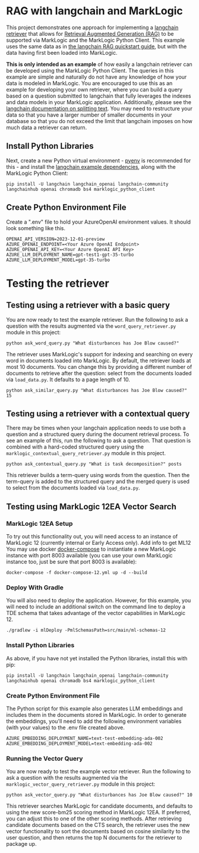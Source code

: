 # RAG with langchain and MarkLogic

This project demonstrates one approach for implementing a 
[langchain retriever](https://python.langchain.com/docs/modules/data_connection/)
that allows for 
[Retrieval Augmented Generation (RAG)](https://python.langchain.com/docs/use_cases/question_answering/)
to be supported via MarkLogic and the MarkLogic Python Client. This example uses the same data as in 
[the langchain RAG quickstart guide](https://python.langchain.com/docs/use_cases/question_answering/quickstart), 
but with the data having first been loaded into MarkLogic.

**This is only intended as an example** of how easily a langchain retriever can be developed
using the MarkLogic Python Client. The queries in this example are simple and naturally 
do not have any knowledge of how your data is modeled in MarkLogic. You are encouraged to use 
this as an example for developing your own retriever, where you can build a query based on a 
question submitted to langchain that fully leverages the indexes and data models in your MarkLogic
application. Additionally, please see the 
[langchain documentation on splitting text](https://python.langchain.com/docs/modules/data_connection/document_transformers/). You may need to restructure your data so that you have a larger number of 
smaller documents in your database so that you do not exceed the limit that langchain imposes on how
much data a retriever can return.

## Install Python Libraries

Next, create a new Python virtual environment - [pyenv](https://github.com/pyenv/pyenv) is recommended for this - 
and install the 
[langchain example dependencies](https://python.langchain.com/docs/use_cases/question_answering/quickstart#dependencies),
along with the MarkLogic Python Client: 

    pip install -U langchain langchain_openai langchain-community langchainhub openai chromadb bs4 marklogic_python_client

## Create Python Environment File

Create a ".env" file to hold your AzureOpenAI environment values. It should look
something like this.
```
OPENAI_API_VERSION=2023-12-01-preview
AZURE_OPENAI_ENDPOINT=<Your Azure OpenAI Endpoint>
AZURE_OPENAI_API_KEY=<Your Azure OpenAI API Key>
AZURE_LLM_DEPLOYMENT_NAME=gpt-test1-gpt-35-turbo
AZURE_LLM_DEPLOYMENT_MODEL=gpt-35-turbo
```

# Testing the retriever

## Testing using a retriever with a basic query

You are now ready to test the example retriever. Run the following to ask a question
with the results augmented via the `word_query_retriever.py` module in this
project:

    python ask_word_query.py "What disturbances has Joe Blow caused?"

The retriever uses MarkLogic's support for indexing and searching on every word in documents loaded into MarkLogic.
By default, the retriever loads at most 10 documents. You can change this by providing a different number of documents
to retrieve after the question:
select from the documents loaded via `load_data.py`. It defaults to a page length of 10.

    python ask_similar_query.py "What disturbances has Joe Blow caused?" 15

## Testing using a retriever with a contextual query

There may be times when your langchain application needs to use both a question and a
structured query during the document retrieval process. To see an example of this, run
the following to ask a question. That question is combined with a hard-coded structured
query using the `marklogic_contextual_query_retriever.py` module in this project.

    python ask_contextual_query.py "What is task decomposition?" posts

This retriever builds a term-query using words from the question. Then the term-query is
added to the structured query and the merged query is used to select from the documents 
loaded via `load_data.py`.

## Testing using MarkLogic 12EA Vector Search

### MarkLogic 12EA Setup

To try out this functionality out, you will need access to an instance of MarkLogic 12
(currently internal or Early Access only).
<TODO>Add info to get ML12</TODO>
You may use docker 
[docker-compose](https://docs.docker.com/compose/) to instantiate a new MarkLogic
instance with port 8003 available (you can use your own MarkLogic instance too, just be
sure that port 8003 is available):

    docker-compose -f docker-compose-12.yml up -d --build

### Deploy With Gradle

You will also need to deploy the application. However, for this example, you will need
to include an additional switch on the command line to deploy a TDE schema that takes
advantage of the vector capabilities in MarkLogic 12.

    ./gradlew -i mlDeploy -PmlSchemasPath=src/main/ml-schemas-12

### Install Python Libraries

As above, if you have not yet installed the Python libraries, install this with pip:
```
pip install -U langchain langchain_openai langchain-community langchainhub openai chromadb bs4 marklogic_python_client
```

### Create Python Environment File
The Python script for this example also generates LLM embeddings and includes them in
the documents stored in MarkLogic. In order to generate the embeddings, you'll need to
add the following environment variables (with your values) to the .env file created
above.

```
AZURE_EMBEDDING_DEPLOYMENT_NAME=text-test-embedding-ada-002
AZURE_EMBEDDING_DEPLOYMENT_MODEL=text-embedding-ada-002
```

### Running the Vector Query

You are now ready to test the example vector retriever. Run the following to ask a
question with the results augmented via the `marklogic_vector_query_retriever.py` module
in this project:

    python ask_vector_query.py "What disturbances has Joe Blow caused?" 10

This retriever searches MarkLogic for candidate documents, and defaults to
using the new score-bm25 scoring method in MarkLogic 12EA. If preferred, you can adjust
this to one of the other scoring methods. After retrieving candidate documents based on
the CTS search, the retriever uses the new vector functionality to sort the documents
based on cosine similarity to the user question, and then returns the top N documents
for the retriever to package up.
